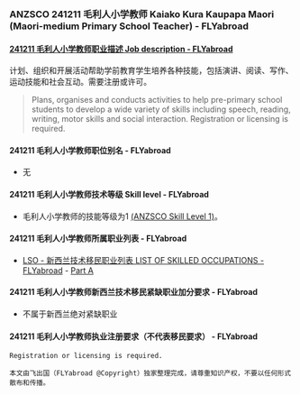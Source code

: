 ### ANZSCO 241211 毛利人小学教师 Kaiako Kura Kaupapa Maori (Maori-medium Primary School Teacher) - FLYabroad ###

#### [241211 毛利人小学教师职业描述 Job description - FLYabroad](http://www.flyabroadvisa.com/anzsco/2412.html#241211)

计划、组织和开展活动帮助学前教育学生培养各种技能，包括演讲、阅读、写作、运动技能和社会互动。需要注册或许可。

> Plans, organises and conducts activities to help pre-primary school students to develop a wide variety of skills including speech, reading, writing, motor skills and social interaction. Registration or licensing is required.

#### 241211 毛利人小学教师职位别名 - FLYabroad
 
- 无

#### 241211 毛利人小学教师技术等级 Skill level - FLYabroad

- 毛利人小学教师的技能等级为1 [(ANZSCO Skill Level 1)](http://www.flyabroadvisa.com/anzsco/)。

#### 241211 毛利人小学教师所属职业列表 - FLYabroad

- [LSO - 新西兰技术移民职业列表 LIST OF SKILLED OCCUPATIONS - FLYabroad](http://nz.flyabroadvisa.com/lso/) - [Part A](parta)

#### 241211 毛利人小学教师新西兰技术移民紧缺职业加分要求 - FLYabroad

- 不属于新西兰绝对紧缺职业

#### 241211 毛利人小学教师执业注册要求（不代表移民要求） - FLYabroad

    Registration or licensing is required.

`本文由飞出国（FLYabroad @Copyright）独家整理完成，请尊重知识产权，不要以任何形式散布和传播。`